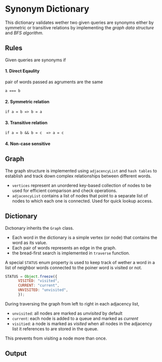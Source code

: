 # Synonym Dictionary
This dictionary validates wether two given queries are synonyms either by symmetric or transitive relations by implementing the *graph data structure* and *BFS algorithm.*

## Rules
Given queries are synonyms if
#### 1. Direct Eqaulity
pair of words passed as agruments are the same
```
a === b
```
#### 2. Symmetric relation
```
if a = b => b = a
```
#### 3. Transitive relation
```
if a = b && b = c  => a = c
```
#### 4. Non-case sensitive

## Graph
The graph structure is implemented using `adjacencyList` and `hash tables` to establish and track down complex relationships between different words.

* `vertices` represent an unordered key-based collection of nodes to be used for efficient comparison and check operations.
* `adjacencyList` contains a list of nodes that point to a separate list of nodes to which each one is connected. Used for quick lookup access.

## Dictionary
Dıctıonary inherits the `Graph` class. 
* Each word in the dictionary is a simple vertex (or node) that contains the word as its value. 
* Each pair of words represents an edge in the graph.
* the bread-first search is implemented in `traverse` function.

A special `STATUS` enum property is used to keep track of wether a word in a list of neighbor words connected to the poiner word is visited or not. 
```javascript
STATUS = Object.freeze({
      VISITED: "visited",
      CURRENT: "current",
      UNVISITED: "unvisited",
      });
```       
During traversing the graph from left to right in each adjacency list,
* `unvisited`: all nodes are marked as *unvisited* by default
* `current`: each node is added to a queue and marked as *current*
* `visitied`: a node is marked as *visited* when all nodes in the adjacency list it references to are stored in the queue.

This prevents from visiting a node more than once.

## Output
